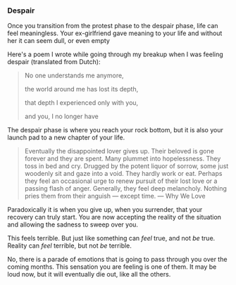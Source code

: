 
### Despair

Once you transition from the protest phase to the despair phase, life can feel meaningless. Your ex-girlfriend gave meaning to your life and without her it can seem dull, or even empty

Here's a poem I wrote while going through my breakup when I was feeling despair (translated from Dutch):

> No one understands me anymore,
> 
> the world around me has lost its depth,
> 
> that depth I experienced only with you,
> 
> and you, I no longer have

The despair phase is where you reach your rock bottom, but it is also your launch pad to a new chapter of your life.

> Eventually the disappointed lover gives up. Their beloved is gone forever and they are spent. Many plummet into hopelessness. They toss in bed and cry. Drugged by the potent liquor of sorrow, some just woodenly sit and gaze into a void. They hardly work or eat. Perhaps they feel an occasional urge to renew pursuit of their lost love or a passing flash of anger. Generally, they feel deep melancholy. Nothing pries them from their anguish — except time. — Why We Love

Paradoxically it is when you give up, when you surrender, that your recovery can truly start. You are now accepting the reality of the situation and allowing the sadness to sweep over you. 

This feels terrible. But just like something can _feel_ true, and not _be_ true. Reality can _feel_ terrible, but not _be_ terrible. 

No, there is a parade of emotions that is going to pass through you over the coming months. This sensation you are feeling is one of them. It may be loud now, but it will eventually die out, like all the others.